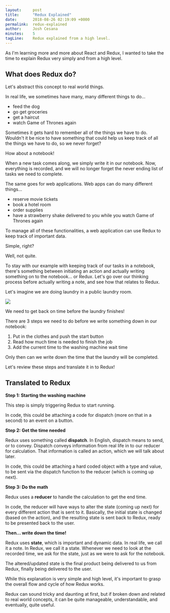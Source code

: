 ```yaml
---
layout:     post
title:      "Redux Explained"
date:       2018-08-26 02:19:09 +0000
permalink:  redux-explained
author:     Josh Cesana
minutes:    5
tagLine:    Redux explained from a high level.
---
```


As I'm learning more and more about React and Redux, I wanted to take the time to explain Redux very simply and from a high level.

## What does Redux do?

Let's abstract this concept to real world things.

In real life, we sometimes have many, many different things to do...
* feed the dog
* go get groceries
* get a haircut
* watch Game of Thrones again

Sometimes it gets hard to remember all of the things we have to do. Wouldn't it be nice to have something that could help us keep track of all the things we have to do, so we never forget?

How about a notebook!

When a new task comes along, we simply write it in our notebook. Now, everything is recorded, and we will no longer forget the never ending list of tasks we need to complete.

The same goes for web applications. Web apps can do many different things...
* reserve movie tickets
* book a hotel room
* order supplies
* have a strawberry shake delivered to you while you watch Game of Thrones again

To manage all of these functionalities, a web application can use Redux to keep track of important data.

Simple, right?

Well, not quite.

To stay with our example with keeping track of our tasks in a notebook, there's something between initiating an action and actually writing something on to the notebook... or Redux. Let's go over our thinking process before actually writing a note, and see how that relates to Redux.

Let's imagine we are doing laundry in a public laundry room.

![](https://media.giphy.com/media/l4pTfgcD0h5G6VYgo/giphy.gif)

We need to get back on time before the laundry finishes!

There are 3 steps we need to do before we write something down in our notebook:

1. Put in the clothes and push the start button
2. Read how much time is needed to finish the job
3. Add the current time to the washing machine wait time

Only then can we write down the time that the laundry will be completed.

Let's review these steps and translate it in to Redux!

## Translated to Redux

**Step 1: Starting the washing machine**

This step is simply triggering Redux to start running.

In code, this could be attaching a code for dispatch (more on that in a second) to an event on a button.

**Step 2: Get the time needed**

Redux uses something called **dispatch**. In English, dispatch means to send, or to convey. Dispatch conveys information from real life in to our reducer for calculation. That information is called an action, which we will talk about later.

In code, this could be attaching a hard coded object with a type and value, to be sent via the dispatch function to the reducer (which is coming up next).

**Step 3: Do the math**

Redux uses a **reducer** to handle the calculation to get the end time.

In code, the reducer will have ways to alter the state (coming up next) for every different action that is sent to it. Basically, the initial state is changed (based on the action), and the resulting state is sent back to Redux, ready to be presented back to the user.

**Then... write down the time!**

Redux uses **state**, which is important and dynamic data. In real life, we call it a note. In Redux, we call it a state. Whenever we need to look at the recorded time, we ask for the state, just as we were to ask for the notebook.

The altered/updated state is the final product being delivered to us from Redux, finally being delivered to the user.

While this explanation is very simple and high level, it's important to grasp the overall flow and cycle of how Redux works.

Redux can sound tricky and daunting at first, but if broken down and related to real world concepts, it can be quite manageable, understandable, and eventually, quite useful.

